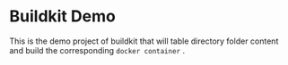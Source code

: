 # Buildkit Demo

This is the demo project of buildkit that will table directory folder content and build the corresponding `docker container` .
